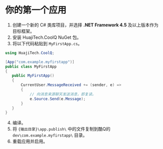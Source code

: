 # 你的第一个应用

1. 创建一个新的 C# 类库项目，并选择 **.NET Framework 4.5** 及以上版本作为目标框架。
2. 安装 HuajiTech.CoolQ NuGet 包。
3. 将以下代码粘贴到 `MyFirstApp.cs`。

  ```csharp
  using HuajiTech.CoolQ;
  
  [App("com.example.myfirstapp")]
  public class MyFirstApp
  {
     public MyFirstApp()
     {
         CurrentUser.MessageReceived += (sender, e) =>
         {
             // 向消息来源聊天发送消息，即复读。
             e.Source.Send(e.Message);
         }
     }
  }
  ```

4. 编译。
5. 将 `{输出目录}\app.publish\` 中的文件复制到酷Q的 `dev\com.example.myfirstapp\` 目录。
6. 重载应用并启用。
